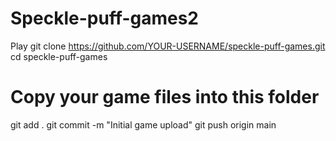 # Speckle-puff-games2
Play
git clone https://github.com/YOUR-USERNAME/speckle-puff-games.git
cd speckle-puff-games
# Copy your game files into this folder
git add .
git commit -m "Initial game upload"
git push origin main